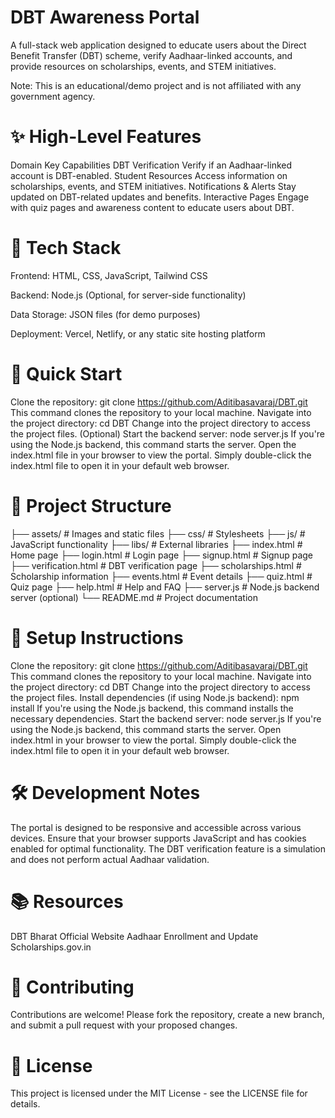 # DBT Awareness Portal

A full-stack web application designed to educate users about the Direct Benefit Transfer (DBT) scheme, verify Aadhaar-linked accounts, and provide resources on scholarships, events, and STEM initiatives.

Note: This is an educational/demo project and is not affiliated with any government agency.

# ✨ High-Level Features

Domain Key Capabilities
DBT Verification Verify if an Aadhaar-linked account is DBT-enabled.
Student Resources Access information on scholarships, events, and STEM initiatives.
Notifications & Alerts Stay updated on DBT-related updates and benefits.
Interactive Pages Engage with quiz pages and awareness content to educate users about DBT.

# 🧩 Tech Stack

Frontend: HTML, CSS, JavaScript, Tailwind CSS

Backend: Node.js (Optional, for server-side functionality)

Data Storage: JSON files (for demo purposes)

Deployment: Vercel, Netlify, or any static site hosting platform

# 🚀 Quick Start

Clone the repository:
git clone https://github.com/Aditibasavaraj/DBT.git
This command clones the repository to your local machine.
Navigate into the project directory:
cd DBT
Change into the project directory to access the project files.
(Optional) Start the backend server:
node server.js
If you're using the Node.js backend, this command starts the server.
Open the index.html file in your browser to view the portal.
Simply double-click the index.html file to open it in your default web browser.

# 📁 Project Structure

├── assets/ # Images and static files
├── css/ # Stylesheets
├── js/ # JavaScript functionality
├── libs/ # External libraries
├── index.html # Home page
├── login.html # Login page
├── signup.html # Signup page
├── verification.html # DBT verification page
├── scholarships.html # Scholarship information
├── events.html # Event details
├── quiz.html # Quiz page
├── help.html # Help and FAQ
├── server.js # Node.js backend server (optional)
└── README.md # Project documentation

# 🔧 Setup Instructions

Clone the repository:
git clone https://github.com/Aditibasavaraj/DBT.git
This command clones the repository to your local machine.
Navigate into the project directory:
cd DBT
Change into the project directory to access the project files.
Install dependencies (if using Node.js backend):
npm install
If you're using the Node.js backend, this command installs the necessary dependencies.
Start the backend server:
node server.js
If you're using the Node.js backend, this command starts the server.
Open index.html in your browser to view the portal.
Simply double-click the index.html file to open it in your default web browser.

# 🛠️ Development Notes

The portal is designed to be responsive and accessible across various devices.
Ensure that your browser supports JavaScript and has cookies enabled for optimal functionality.
The DBT verification feature is a simulation and does not perform actual Aadhaar validation.

# 📚 Resources

DBT Bharat Official Website
Aadhaar Enrollment and Update
Scholarships.gov.in

# 🤝 Contributing

Contributions are welcome! Please fork the repository, create a new branch, and submit a pull request with your proposed changes.

# 📄 License

This project is licensed under the MIT License - see the LICENSE
file for details.
